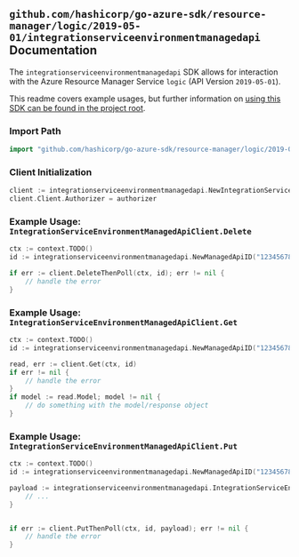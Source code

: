 
## `github.com/hashicorp/go-azure-sdk/resource-manager/logic/2019-05-01/integrationserviceenvironmentmanagedapi` Documentation

The `integrationserviceenvironmentmanagedapi` SDK allows for interaction with the Azure Resource Manager Service `logic` (API Version `2019-05-01`).

This readme covers example usages, but further information on [using this SDK can be found in the project root](https://github.com/hashicorp/go-azure-sdk/tree/main/docs).

### Import Path

```go
import "github.com/hashicorp/go-azure-sdk/resource-manager/logic/2019-05-01/integrationserviceenvironmentmanagedapi"
```


### Client Initialization

```go
client := integrationserviceenvironmentmanagedapi.NewIntegrationServiceEnvironmentManagedApiClientWithBaseURI("https://management.azure.com")
client.Client.Authorizer = authorizer
```


### Example Usage: `IntegrationServiceEnvironmentManagedApiClient.Delete`

```go
ctx := context.TODO()
id := integrationserviceenvironmentmanagedapi.NewManagedApiID("12345678-1234-9876-4563-123456789012", "example-resource-group", "integrationServiceEnvironmentValue", "apiValue")

if err := client.DeleteThenPoll(ctx, id); err != nil {
	// handle the error
}
```


### Example Usage: `IntegrationServiceEnvironmentManagedApiClient.Get`

```go
ctx := context.TODO()
id := integrationserviceenvironmentmanagedapi.NewManagedApiID("12345678-1234-9876-4563-123456789012", "example-resource-group", "integrationServiceEnvironmentValue", "apiValue")

read, err := client.Get(ctx, id)
if err != nil {
	// handle the error
}
if model := read.Model; model != nil {
	// do something with the model/response object
}
```


### Example Usage: `IntegrationServiceEnvironmentManagedApiClient.Put`

```go
ctx := context.TODO()
id := integrationserviceenvironmentmanagedapi.NewManagedApiID("12345678-1234-9876-4563-123456789012", "example-resource-group", "integrationServiceEnvironmentValue", "apiValue")

payload := integrationserviceenvironmentmanagedapi.IntegrationServiceEnvironmentManagedApi{
	// ...
}


if err := client.PutThenPoll(ctx, id, payload); err != nil {
	// handle the error
}
```
